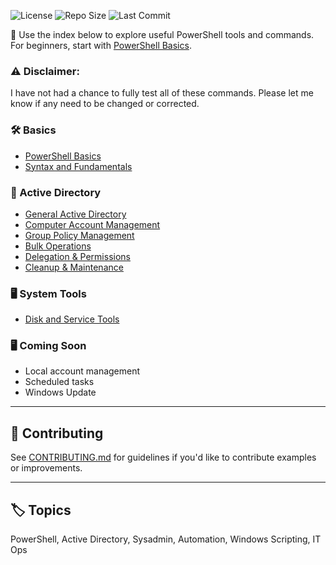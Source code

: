 ![License](https://img.shields.io/github/license/CyberNomadX/powershell-reference)
![Repo Size](https://img.shields.io/github/repo-size/CyberNomadX/powershell-reference)
![Last Commit](https://img.shields.io/github/last-commit/CyberNomadX/powershell-reference)

🧭 Use the index below to explore useful PowerShell tools and commands.  
For beginners, start with [PowerShell Basics](basics/PowerShell_Basics.md).

### ⚠️ Disclaimer:
I have not had a chance to fully test all of these commands. Please let me know if any need to be changed or corrected.

### 🛠️ Basics
- [PowerShell Basics](basics/PowerShell_Basics.md)
- [Syntax and Fundamentals](basics/Syntax_and_Fundamentals.md)

### 🔐 Active Directory

- [General Active Directory](Active_Directory/General_Active_Directory.md)
- [Computer Account Management](Active_Directory/Computer_Account_Management.md)
- [Group Policy Management](Active_Directory/Group_Policy_Management.md)
- [Bulk Operations](Active_Directory/Bulk_Operations.md)
- [Delegation & Permissions](Active_Directory/Delegation_and_Permissions.md)
- [Cleanup & Maintenance](Active_Directory/Cleanup_and_Maintenance.md)

### 🖥️ System Tools

- [Disk and Service Tools](system/Disk_and_Service_Tools.md)

### 🖥️ Coming Soon

- Local account management
- Scheduled tasks
- Windows Update

---

## 🤝 Contributing

See [CONTRIBUTING.md](CONTRIBUTING.md) for guidelines if you'd like to contribute examples or improvements.

---

## 🏷️ Topics

PowerShell, Active Directory, Sysadmin, Automation, Windows Scripting, IT Ops
